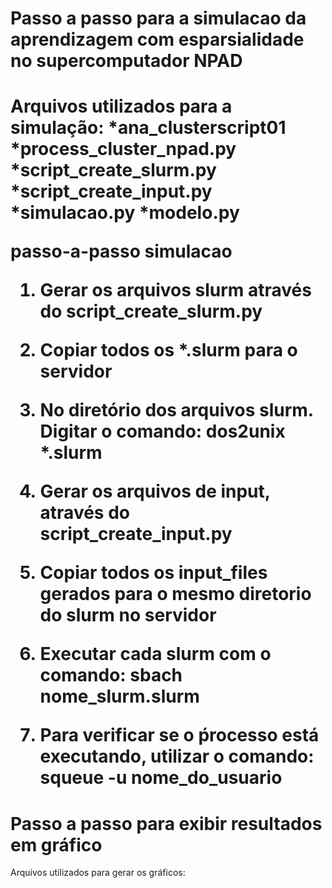 <h1>Passo a passo para a simulacao da aprendizagem com esparsialidade no supercomputador NPAD<h1>

Arquivos utilizados para a simulação:
*ana_clusterscript01
*process_cluster_npad.py
*script_create_slurm.py 
*script_create_input.py
*simulacao.py
*modelo.py

<b>passo-a-passo simulacao</b>
1) Gerar os arquivos slurm através do script_create_slurm.py 

2) Copiar todos os *.slurm para o servidor

3) No diretório dos arquivos slurm. Digitar o comando: dos2unix *.slurm

4) Gerar os arquivos de input, através do script_create_input.py 

5) Copiar todos os input_files gerados para o mesmo diretorio do slurm no servidor

6) Executar cada slurm com o comando: sbach nome_slurm.slurm

7) Para verificar se o ṕrocesso está executando, utilizar o comando: squeue -u nome_do_usuario



<h1>Passo a passo para exibir resultados em gráfico</h1>
Arquivos utilizados para gerar os gráficos:

